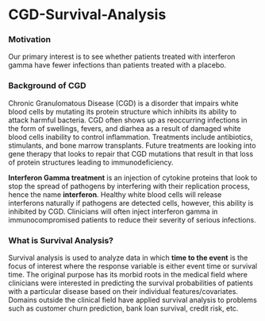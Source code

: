 # CGD-Survival-Analysis

### Motivation
Our primary interest is to see whether patients treated with interferon gamma have fewer infections than patients treated with a placebo. 

###  Background of CGD 
Chronic Granulomatous Disease (CGD) is a disorder that impairs white blood cells by mutating its protein structure which inhibits its ability to attack harmful bacteria. CGD often shows up as reoccurring infections in the form of swellings, fevers, and diarhea as a result of damaged white blood cells inability to control inflammation. Treatments include antibiotics, stimulants, and bone marrow transplants. Future treatments are looking into gene therapy that looks to repair that CGD mutations that result in that loss of protein structures leading to immunodeficiency. 

**Interferon Gamma treatment** is an injection of cytokine proteins that look to stop the spread of pathogens by interfering with their replication process, hence the name **interferon**. Healthy white blood cells will release interferons naturally if pathogens are detected cells, however, this ability is inhibited by CGD. Clinicians will often inject interferon gamma in immunocompromised patients to reduce their severity of serious infections. 

### What is Survival Analysis?
Survival analysis is used to analyze data in which **time to the event** is the focus of interest where the response variable is either event time or survival time. The original purpose has its morbid roots in the medical field where clinicians were interested in predicting the survival probabilities of patients with a particular disease based on their individual features/covariates. Domains outside the clinical field have applied survival analysis to problems such as customer churn prediction, bank loan survival, credit risk, etc. 
